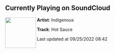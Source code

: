 ## Currently Playing on SoundCloud

[<img align="left" width="100" src="https://i1.sndcdn.com/artworks-nVlpTOGBh5bJzvzC-g283fA-t500x500.jpg">](https://soundcloud.com/indigenousdubz/indigneous-hot-saucedub)

**Artist**: Indigenous 

**Track**: Hot Sauce

Last updated at 09/25/2022 08:42
